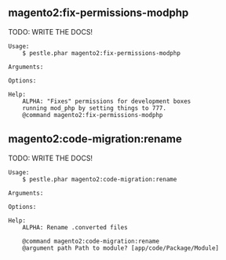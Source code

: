 ## magento2:fix-permissions-modphp

TODO: WRITE THE DOCS!

    Usage:
        $ pestle.phar magento2:fix-permissions-modphp

    Arguments:

    Options:

    Help:
        ALPHA: "Fixes" permissions for development boxes
        running mod_php by setting things to 777.
        @command magento2:fix-permissions-modphp


## magento2:code-migration:rename

TODO: WRITE THE DOCS!

    Usage:
        $ pestle.phar magento2:code-migration:rename

    Arguments:

    Options:

    Help:
        ALPHA: Rename .converted files

        @command magento2:code-migration:rename
        @argument path Path to module? [app/code/Package/Module]


